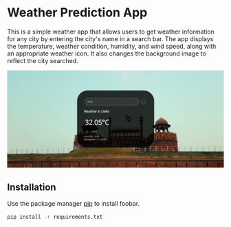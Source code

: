 # Weather Prediction App

This is a simple weather app that allows users to get weather information for any city by entering the city's name in a search bar. The app displays the temperature, weather condition, humidity, and wind speed, along with an appropriate weather icon. It also changes the background image to reflect the city searched.

![Weather App Screenshot](Weather_app.png)

## Installation

Use the package manager [pip](https://pip.pypa.io/en/stable/) to install foobar.

```bash
pip install -r requirements.txt
```
